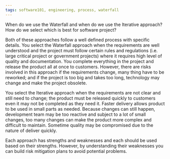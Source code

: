 ```yaml
---
tags: software101, engineering, process, waterfall
---
```


When do we use the Waterfall and when do we use the Iterative approach? How do we select which is best for software project?

Both of these approaches follow a well defined process with specific details. You select the Waterfall approach when the requirements are well understood and the project must follow certain rules and regulations (i.e. large critical project or government projects) where it requires high level of quality and documentation. You complete everything in the project and release the product all at once to customers. However, there are risks involved in this approach if the requirements change, many thing have to be reworked; and if the project is too big and takes too long, technology may change and make the project obsolete.

You select the Iterative approach when the requirements are not clear and still need to change; the product must be released quickly to customers even it may not be completed as they need it. Faster delivery allows product to be used in small parts as needed. Because changes can still happen, development team may be too reactive and subject to a lot of small changes, too many changes can make the product more complex and difficult to maintain. Sometime quality may be compromised due to the nature of deliver quickly.

Each approach has strengths and weaknesses and each should be used based on their strengths. However, by understanding their weaknesses you can build risk mitigation plans to avoid potential problems.
